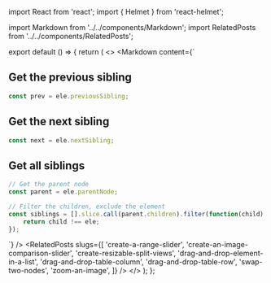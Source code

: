 import React from 'react';
import { Helmet } from 'react-helmet';

import Markdown from '../../components/Markdown';
import RelatedPosts from '../../components/RelatedPosts';

export default () => {
    return (
<>
<Helmet>
    <meta name='keywords' content='all siblings, next sibling, nextSibling, parentNode, previous sibling, previousSibling' />
</Helmet>
<Markdown
    content={`
## Get the previous sibling

~~~ javascript
const prev = ele.previousSibling;
~~~

## Get the next sibling

~~~ javascript
const next = ele.nextSibling;
~~~

## Get all siblings

~~~ javascript
// Get the parent node
const parent = ele.parentNode;

// Filter the children, exclude the element
const siblings = [].slice.call(parent.children).filter(function(child) {
    return child !== ele;
});
~~~
`}
/>
<RelatedPosts
    slugs={[
        'create-a-range-slider',
        'create-an-image-comparison-slider',
        'create-resizable-split-views',
        'drag-and-drop-element-in-a-list',
        'drag-and-drop-table-column',
        'drag-and-drop-table-row',
        'swap-two-nodes',
        'zoom-an-image',
    ]}
/>
</>
    );
};
